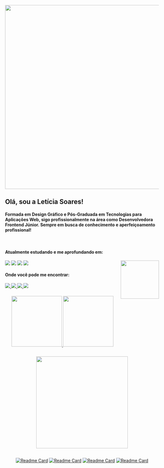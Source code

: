 <div align="center">
<img width="600" src="https://i.imgur.com/HBJgqwx.png"> <br>
</div>


## Olá, sou a Letícia Soares! 

#### Formada em Design Gráfico e Pós-Graduada em Tecnologias para Aplicações Web, sigo profissionalmente na área como Desenvolvedora Frontend Júnior. Sempre em busca de conhecimento e aperfeiçoamento profissional!



<div align="left" style="display: inline_block"><br> 
 
  <h4>Atualmente estudando e me aprofundando em: </h4>
  
  <img align="right" width="125" src="https://i.imgur.com/dEKXsWO.png">
  
  <img src="https://img.shields.io/badge/-HTML-db6040?style=for-the-badge&logo=html5&logoColor=white">
  <img src="https://img.shields.io/badge/-CSS-536fdd?style=for-the-badge&logo=css3&logoColor=white">
  <img src="https://img.shields.io/badge/-JavaScript-eee17f?style=for-the-badge&logo=javascript&logoColor=black">
  <img src="https://img.shields.io/badge/-React-7ad8f1?style=for-the-badge&logo=react&logoColor=black">
  
  
</div>  

<div align="left"> 
  <h4>Onde você pode me encontrar: </h4>
    
  <a href="https://www.linkedin.com/in/leticialist" target="_blank">
  <img src="https://img.shields.io/badge/-LinkedIn-a67fd4?style=for-the-badge&logo=linkedin&logoColor=white" target="_blank">
  </a> 
  
  <a href = "mailto:leticialist@gmail.com">
  <img src="https://img.shields.io/badge/-Email-a67fd4?style=for-the-badge&logo=gmail&logoColor=white" target="_blank">
  </a>  
  
  <a href="https://discordapp.com/users/286151221772025857" target="_blank">
  <img src="https://img.shields.io/badge/-Discord-a67fd4?logo=discord&logoColor=white&style=for-the-badge" target="_blank">
  </a>
 
 <a href="https://open.spotify.com/user/desabite?si=3c53cd74558a4c13" target="_blank">
  <img src="https://img.shields.io/badge/-Spotify-a67fd4?style=for-the-badge&logo=spotify&logoColor=white" target="_blank">
  </a>
  
</div>

###

<div align="center">  
 
  <a href="https://github.com/leticialist">
  
  <img height="165em" src="https://github-readme-stats.vercel.app/api?username=leticialist&show_icons=true&include_all_commits=true&count_private=true&title_color=a67fd4&bg_color=00000000&icon_color=a67fd4&text_color=7fdbca"/>
  
  <img height="165em" src="https://github-readme-stats.vercel.app/api/top-langs/?username=leticialist&&layout=compact&langs_count=6&title_color=a67fd4&bg_color=00000000&icon_color=a67fd4&text_color=7fdbca"/>
    
</div> 

##

<div align="center">
  <img width="300" src="https://i.imgur.com/g0btEpR.png"> <br> <br>
  
[![Readme Card](https://github-readme-stats.vercel.app/api/pin/?username=leticialist&repo=projeto-pokedex&show_owner=true&title_color=a67fd4&bg_color=00000000&icon_color=a67fd4&text_color=7fdbca
)](https://github.com/leticialist/projeto-pokedex) 
 [![Readme Card](https://github-readme-stats.vercel.app/api/pin/?username=leticialist&repo=mini-portfolio&show_owner=true&title_color=a67fd4&bg_color=00000000&icon_color=a67fd4&text_color=7fdbca
)](https://github.com/leticialist/mini-portfolio)
 [![Readme Card](https://github-readme-stats.vercel.app/api/pin/?username=leticialist&repo=projeto-lista-tarefas&show_owner=true&title_color=a67fd4&bg_color=00000000&icon_color=a67fd4&text_color=7fdbca
)](https://github.com/leticialist/projeto-lista-tarefas)
 [![Readme Card](https://github-readme-stats.vercel.app/api/pin/?username=leticialist&repo=projeto-pretty-jewelry&show_owner=true&title_color=a67fd4&bg_color=00000000&icon_color=a67fd4&text_color=7fdbca
)](https://github.com/leticialist/projeto-pretty-jewelry)
    
</div>

